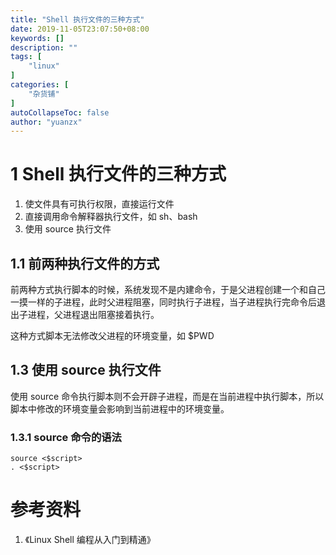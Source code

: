 ```yaml
---
title: "Shell 执行文件的三种方式"
date: 2019-11-05T23:07:50+08:00
keywords: []
description: ""
tags: [
    "linux"
]
categories: [
    "杂货铺"
]
autoCollapseToc: false
author: "yuanzx"
---
```


# 1 Shell 执行文件的三种方式

1. 使文件具有可执行权限，直接运行文件
2. 直接调用命令解释器执行文件，如 sh、bash
3. 使用 source 执行文件

## 1.1 前两种执行文件的方式

前两种方式执行脚本的时候，系统发现不是内建命令，于是父进程创建一个和自己一摸一样的子进程，此时父进程阻塞，同时执行子进程，当子进程执行完命令后退出子进程，父进程退出阻塞接着执行。

这种方式脚本无法修改父进程的环境变量，如 $PWD

## 1.3 使用 source 执行文件

使用 source 命令执行脚本则不会开辟子进程，而是在当前进程中执行脚本，所以脚本中修改的环境变量会影响到当前进程中的环境变量。

### 1.3.1 source 命令的语法

```shell
source <$script>
. <$script>
```

# 参考资料

1. 《Linux Shell 编程从入门到精通》